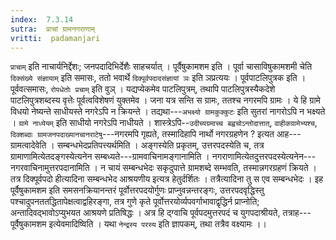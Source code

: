 ```yaml
---
index:  7.3.14
sutra:  प्राचां ग्रामनगराणाम्
vritti:  padamanjari
---
```


`प्राचाम्` इति नाचार्यनिर्द्देशः; जनपदादिभिर्देशैः साहचर्यात् ।
पूर्वैषुकामशम इति । पूर्वा चासाविषुकामशमी चेति `दिक्संख्ये संज्ञायाम्` इति समासः, ततो भवार्थे `दिक्पूर्वपदादसंज्ञायां ञः` इति ञप्रत्ययः ।
पूर्वपाटलिपुत्रक इति । पूर्ववत्समासः, `रोपधेतोः प्रचाम्` इति वुञ् । यद्यप्येकमेव पाटलिपुत्रम्, तथापि पाटलिपुत्रस्यैकदेशे पाटलिपुत्रशब्दस्य वृत्तेः पूर्वत्वविशेषणं युक्तमेव ।
जना यत्र सन्ति स ग्रामः, ततश्च नगरमपि ग्रामः । ये हि ग्रामे विधयो नेष्यन्ते साधीयस्ते नगरेऽपि न क्रियन्ते । तद्यथा---`अभक्ष्यो ग्रामकुक्कुटः` इति सुतरां नागरोऽपि न भक्ष्यते । `ग्रामे नाध्येयम्` इति साधीयो नगरेऽपि नाधीयते । शास्त्रेऽपि--`उदीच्यग्रमाच्च बह्वचोऽन्तोदात्तात्`, `वाहीकग्रामेभ्यश्च`, `दिक्शब्दाः ग्रामजनपदाख्यानचानराटेषु`---नगरमपि गृह्यते, तस्मादिहापि नार्थो नगरग्रहणेन ? इत्यत आह---ग्रामत्वादेवेति । सम्बन्धभेदप्रतिपत्त्यर्थमिति । अङ्गस्येति प्रकृतम्, उत्तरपदस्येति च, तत्र ग्रामाणामित्येतदङ्गस्येत्यनेन सम्बध्यते---ग्रामवाचिनामङ्गानामिति । नगराणामित्येतदुत्तरपदस्येत्यनेन---नगरवाचिनामुत्तरपदानामिति । न चायं सम्बन्धभेदः सकृदुपात्ते ग्रामशब्दे सम्भवति, तस्मान्नगरग्रहणं क्रियते । तत्र दिक्पूर्वपदो हीत्यादिना सम्बन्धभेद आश्रयणीय इत्यत्र हेतुर्दर्शितः । तत्रैत्यादिना तु स एव सम्बन्धभेदः । इह पूर्वैषुकामशम इति समसनक्रियानन्तरं पूर्वोत्तरपदयोर्गुणः प्राप्नुवन्नन्तरङ्गः, उत्तरपदवृद्धिस्तु पश्चादुपनततद्धितापेक्षत्वाद्वहिरङ्गा, तत्र गुणे कृते पूर्वोत्तरयोर्व्यपवर्गाभावाद्वृद्धिर्न प्राप्नोति; अन्तादिवद्भावोऽप्युभयत आश्रयणे प्रतिषिद्धः । अत्र हि द्ग्वाचि पूर्वपदमुत्तरपदं च युगपदाश्रीयते, तत्राह---पूर्वैषुकामशम इत्येवमादिष्विति । यथा `नेन्द्रस्य परस्य` इति ज्ञापकम्, तथा तत्रैव वक्ष्यामः ।।
